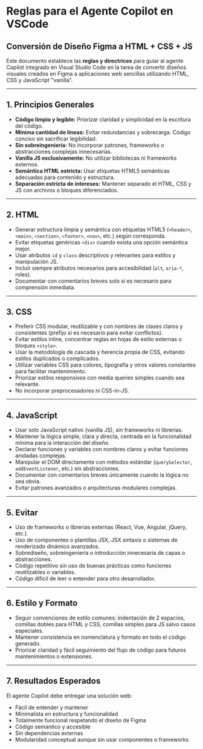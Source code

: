 # Reglas para el Agente Copilot en VSCode
## Conversión de Diseño Figma a HTML + CSS + JS

Este documento establece las **reglas y directrices** para guiar al agente Copilot integrado en Visual Studio Code en la tarea de convertir diseños visuales creados en Figma a aplicaciones web sencillas utilizando HTML, CSS y JavaScript "vanilla".

---

## 1. Principios Generales

- **Código limpio y legible:** Priorizar claridad y simplicidad en la escritura del código.  
- **Mínima cantidad de líneas:** Evitar redundancias y sobrecarga. Código conciso sin sacrificar legibilidad.  
- **Sin sobreingeniería:** No incorporar patrones, frameworks o abstracciones complejas innecesarias.  
- **Vanilla JS exclusivamente:** No utilizar bibliotecas ni frameworks externos.  
- **Semántica HTML estricta:** Usar etiquetas HTML5 semánticas adecuadas para contenido y estructura.  
- **Separación estricta de intereses:** Mantener separado el HTML, CSS y JS con archivos o bloques diferenciados.

---

## 2. HTML

- Generar estructura limpia y semántica con etiquetas HTML5 (`<header>`, `<main>`, `<section>`, `<footer>`, `<nav>`, etc.) según corresponda.  
- Evitar etiquetas genéricas `<div>` cuando exista una opción semántica mejor.  
- Usar atributos `id` y `class` descriptivos y relevantes para estilos y manipulación JS.  
- Incluir siempre atributos necesarios para accesibilidad (`alt`, `aria-*`, roles).  
- Documentar con comentarios breves solo si es necesario para comprensión inmediata.

---

## 3. CSS

- Preferir CSS modular, reutilizable y con nombres de clases claros y consistentes (prefijo si es necesario para evitar conflictos).  
- Evitar estilos inline, concentrar reglas en hojas de estilo externas o bloques `<style>`.  
- Usar la metodología de cascada y herencia propia de CSS, evitando estilos duplicados o complicados.  
- Utilizar variables CSS para colores, tipografía y otros valores constantes para facilitar mantenimiento.  
- Priorizar estilos responsivos con media queries simples cuando sea relevante.  
- No incorporar preprocesadores ni CSS-in-JS.

---

## 4. JavaScript

- Usar solo JavaScript nativo (vanilla JS), sin frameworks ni librerías.  
- Mantener la lógica simple, clara y directa, centrada en la funcionalidad mínima para la interacción del diseño.  
- Declarar funciones y variables con nombres claros y evitar funciones anidadas complejas.  
- Manipular el DOM directamente con métodos estándar (`querySelector`, `addEventListener`, etc.) sin abstracciones.  
- Documentar con comentarios breves únicamente cuando la lógica no sea obvia.  
- Evitar patrones avanzados o arquitecturas modulares complejas.

---

## 5. Evitar

- Uso de frameworks o librerías externas (React, Vue, Angular, jQuery, etc.).  
- Uso de componentes o plantillas JSX, JSX sintaxis o sistemas de renderizado dinámico avanzados.  
- Sobrediseño, sobreingeniería o introducción innecesaria de capas o abstracciones.  
- Código repetitivo sin uso de buenas prácticas como funciones reutilizables o variables.  
- Código difícil de leer o entender para otro desarrollador.

---

## 6. Estilo y Formato

- Seguir convenciones de estilo comunes: indentación de 2 espacios, comillas dobles para HTML y CSS, comillas simples para JS salvo casos especiales.  
- Mantener consistencia en nomenclatura y formato en todo el código generado.  
- Priorizar claridad y fácil seguimiento del flujo de código para futuros mantenimientos o extensiones.

---

## 7. Resultados Esperados

El agente Copilot debe entregar una solución web:

- Fácil de entender y mantener  
- Minimalista en estructura y funcionalidad  
- Totalmente funcional respetando el diseño de Figma  
- Código semántico y accesible  
- Sin dependencias externas  
- Modularidad conceptual aunque sin usar componentes o frameworks  
